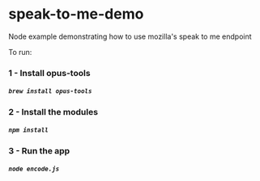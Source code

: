 # speak-to-me-demo
Node example demonstrating how to use mozilla's speak to me endpoint

To run:

### 1 - Install opus-tools
##### `brew install opus-tools`

### 2 - Install the modules
##### `npm install`

### 3 - Run the app
##### `node encode.js`

